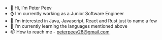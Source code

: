 - 👋 Hi, I’m Peter Peev
- ⌚ I'm currently working as a Junior Software Engineer
- 👀 I’m interested in Java, Javascript, React and Rust just to name a few
- 🌱 I’m currently learning the languages mentioned above
- 📫 How to reach me - peterpeev28@gmail.com

<!---
PeterPeev28/PeterPeev28 is a ✨ special ✨ repository because its `README.md` (this file) appears on your GitHub profile.
You can click the Preview link to take a look at your changes.
--->
